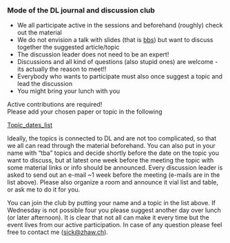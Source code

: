 
<h3>Mode of the DL journal and discussion club</h3>

<ul>
	<li/> We all participate active in the sessions and beforehand (roughly) check out the material
  <li/> We do not envision a talk with slides (that is <a href="https://tensorchiefs.github.io/bbs/">bbs</a>) but want to discuss together the suggested article/topic
	<li/> The discussion leader does not need to be an expert! 
	<li/> Discussions and all kind of questions (also stupid ones) are welcome - its actually the reason to meet!!
  <li/>Everybody who wants to participate must also once suggest a topic and lead the discussion 
	<li/> You might bring your lunch with you
</ul>

Active contributions are required!  
Please add your chosen paper or topic in the following
	
  <a href="https://docs.google.com/spreadsheets/d/1nvDV3tVnD2YjbOf81les5Ef9hwEc7_PrcLruXVaHXJg/edit?usp=sharing">Topic_dates_list</a>

Ideally, the topics is connected to DL and are not too complicated, so that we all can read through the material beforehand.
You can also put in your name with “tba” topics and decide shortly before the date on the topic you want to discuss, but at latest one week before the meeting the topic with some material links or info should be announced. Every discussion leader is asked to send out an e-mail ~1 week before the meeting (e-mails are in the list above). Please also organize a room and announce it vial list and table, or ask me to do it for you. 
 
You can join the club by putting your name and a topic in the list above. If Wednesday is not possible four you please suggest another day over lunch (or later afternoon). It is clear that not all can make it every time but the event lives from our active participation. In case of any question please feel free to contact me (sick@zhaw.ch).
